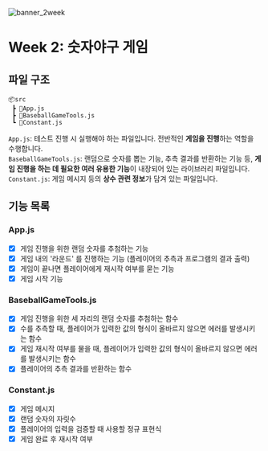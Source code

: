 ![banner_2week](https://user-images.githubusercontent.com/87642422/200178307-5fd083ed-b3ad-4d9a-8291-3a74b9c0aad9.png)
# Week 2: 숫자야구 게임
## 파일 구조
```
📦src
 ┣ 📜App.js
 ┣ 📜BaseballGameTools.js
 ┗ 📜Constant.js
```
`App.js`: 테스트 진행 시 실행해야 하는 파일입니다. 전반적인 **게임을 진행**하는 역할을 수행합니다.  
`BaseballGameTools.js`: 랜덤으로 숫자를 뽑는 기능, 추측 결과를 반환하는 기능 등, **게임 진행을 하는 데 필요한 여러 유용한 기능**이 내장되어 있는 라이브러리 파일입니다.  
`Constant.js`: 게임 메시지 등의 **상수 관련 정보**가 담겨 있는 파일입니다.  

## 기능 목록
### App.js
- [x] 게임 진행을 위한 랜덤 숫자를 추첨하는 기능
- [x] 게임 내의 '라운드' 를 진행하는 기능 (플레이어의 추측과 프로그램의 결과 출력)
- [x] 게임이 끝나면 플레이어에게 재시작 여부를 묻는 기능
- [x] 게임 시작 기능  
### BaseballGameTools.js
- [x] 게임 진행을 위한 세 자리의 랜덤 숫자를 추첨하는 함수
- [x] 수를 추측할 때, 플레이어가 입력한 값의 형식이 올바르지 않으면 에러를 발생시키는 함수
- [x] 게임 재시작 여부를 물을 때, 플레이어가 입력한 값의 형식이 올바르지 않으면 에러를 발생시키는 함수
- [x] 플레이어의 추측 결과를 반환하는 함수
### Constant.js
- [x] 게임 메시지
- [x] 랜덤 숫자의 자릿수
- [x] 플레이어의 입력을 검증할 때 사용할 정규 표현식
- [x] 게임 완료 후 재시작 여부
